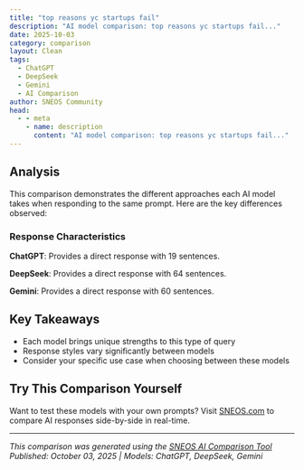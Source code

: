 ```yaml
---
title: "top reasons yc startups fail"
description: "AI model comparison: top reasons yc startups fail..."
date: 2025-10-03
category: comparison
layout: Clean
tags:
  - ChatGPT
  - DeepSeek
  - Gemini
  - AI Comparison
author: SNEOS Community
head:
  - - meta
    - name: description
      content: "AI model comparison: top reasons yc startups fail..."
---
```


<ChatComparison
  title="top reasons yc startups fail"
  prompt="top reasons yc startups fail"
  :responses='{
    "ChatGPT": "Y Combinator (YC) startups, like startups in general, fail for a variety of reasons. Some of the top reasons YC startups fail include:\n\n1. **Lack of Market Need**  \n   The product or service does not solve a real problem or satisfy a significant customer need, leading to poor market demand.\n\n2. **Running Out of Cash**  \n   Startups burn through their funding before achieving enough traction or sustainable revenue.\n\n3. **Poor Team Dynamics**  \n   Conflicts, lack of necessary skills, or poor execution within the founding team can hinder progress.\n\n4. **Product Issues**  \n   Building a product that is too complex, has quality problems, or misses key features that customers require.\n\n5. **Competition**  \n   Being outcompeted by better-funded startups or incumbents, or entering a crowded market without a strong differentiator.\n\n6. **Business Model Flaws**  \n   Failing to develop a viable business model or monetization strategy that can scale.\n\n7. **Lack of Focus**  \n   Trying to do too many things at once or shifting focus repeatedly without achieving product-market fit.\n\n8. **Poor Marketing and Sales Execution**  \n   Ineffective customer acquisition strategies or failure to build a distribution channel.\n\nPaul Graham, YC\u2019s co-founder, has pointed out \u201Cno market need\u201D as the single biggest reason startups fail.\n\nIn summary, the primary reasons for YC startup failures revolve around lack of market demand, running out of capital, team issues, and product-market fit challenges.",
    "DeepSeek": "Of course. Analyzing why Y Combinator (YC) startups fail is incredibly instructive because these companies are often seen as the \u0022best of the best\u0022\u2014they have funding, mentorship, and a network most startups can only dream of.\n\nBased on post-mortems, interviews with failed founders, and analysis from partners like Paul Graham and Michael Seibel, here are the top reasons YC startups fail, moving from the most common to the more nuanced.\n\n### The Top Tier: The Classic Killers\n\nThese are the reasons that account for the vast majority of failures.\n\n1.  **No Market Need (Building Something Nobody Wants)**\n    This is, by far, the #1 reason. Startups fall in love with a solution and neglect to validate that there is a real, painful problem for a large enough market. They build in a vacuum, launch, and hear crickets. YC\u0027s mantra is \u0022Make something people want\u0022 for a reason. A startup can have a brilliant team and perfect execution, but if no one needs the product, it will die.\n\n2.  **Ran Out of Cash / Failed to Raise Follow-on Funding**\n    This is the *symptom*, not the disease, but it\u0027s the ultimate cause of death. Startups run out of money because:\n    *   They burn cash too fast on hiring, marketing, or overhead before finding product-market fit.\n    *   They fail to raise a Series A after their seed round (the \u0022Series A Crunch\u0022). Investors don\u0027t see enough traction, growth, or a compelling enough vision to justify the next check.\n    *   They spend too long building without getting revenue or user growth.\n\n3.  **Weak Team / Co-founder Conflict**\n    A dysfunctional team can kill any company. Common issues include:\n    *   **Co-founder Breakups:** Disagreements on vision, equity, work ethic, or strategy can paralyze a company. YC strongly prefers multi-founder startups, but the flip side is this key risk.\n    *   **Lack of Grit:** Startups are brutally hard. Some teams simply aren\u0027t prepared for the relentless grind and give up when faced with inevitable obstacles.\n    *   **Skill Gaps:** The team might be strong in engineering but have no one who can sell, or vice-versa.\n\n### The Execution \u0026 Strategy Failures\n\nThese are strategic mistakes that prevent a startup from gaining traction, even if the initial idea has potential.\n\n4.  **Got Outcompeted**\n    Another company executed better, faster, or with more resources. This isn\u0027t always about a direct competitor; sometimes a startup is outcompeted for *customer attention* by alternative solutions or simply by the status quo.\n\n5.  **Poor Product / Bad Timing**\n    *   **Poor Product:** The product is too buggy, too complex, or doesn\u0027t deliver on its core promise, leading to poor user retention.\n    *   **Bad Timing:** The market isn\u0027t ready (e.g., too early, like a mobile app in 2005) or is already saturated. As Paul Graham said, it\u0027s better to be too early than too late, but being too early can still kill you if you run out of cash waiting for the market to catch up.\n\n6.  **Poor Marketing / Ignoring Distribution**\n    YC startups, especially technical ones, often fall into the \u0022Build it and they will come\u0022 trap. They focus 100% on building a perfect product and 0% on how they will acquire users. A great product with no users is a failed business.\n\n7.  **Pivot Fail**\n    Pivoting is a core startup skill, but it\u0027s risky. Some startups pivot too late, when morale and cash are already gone. Others pivot too early, before giving the original idea a real shot. The worst-case scenario is a \u0022death spiral\u0022 of pivots, never committing to a single direction long enough to find product-market fit.\n\n### The Foundational \u0026 Internal Problems\n\nThese are more subtle issues that erode a startup from the inside.\n\n8.  **Lack of Focus**\n    Startups, especially after a seed round, are tempted to chase every customer request or new shiny opportunity. This leads to a bloated product, confused messaging, and a team stretched too thin. The inability to say \u0022no\u0022 is a silent killer.\n\n9.  **Ignoring Customers**\n    Founders stop talking to users once the product is launched. They rely on data dashboards instead of human conversations, missing crucial feedback and losing touch with the problem they\u0027re solving.\n\n10. **Burnout**\n    The startup grind is a marathon, not a sprint. Founders who work 100-hour weeks for months on end inevitably burn out, leading to poor decision-making, health issues, and a loss of passion. A burned-out founder cannot inspire a team or lead a company.\n\n### Key Takeaways for Founders:\n\n*   **Talk to Users Relentlessly:** This is the single most repeated piece of advice from YC partners. It\u0027s the antidote to #1, #5, and #9.\n*   **Focus on Traction, Not Perfection:** Launch an MVP, get users, and iterate. Revenue and growth are what save you from #2.\n*   **Manage Your Burn Rate:** Be frugal. Every dollar you save extends your runway, giving you more time to figure things out.\n*   **Choose Your Co-founder Wisely:** It\u0027s the most important decision you\u0027ll make. Ensure you have shared values, complementary skills, and a resilient relationship.\n\nThe common thread is that failure is rarely about a single, catastrophic event. It\u0027s usually a slow-motion cascade of these interconnected issues, with \u0022No Market Need\u0022 at the root of most of them.",
    "Gemini": "Y Combinator (YC) startups, despite having a significant advantage, still fail. Here are the top reasons why, drawing from analysis of past YC companies and general startup wisdom:\n\n**1. Founder Issues:**\n\n*   **Founder Conflict/Team Breakup:**  Disagreements on strategy, personality clashes, and equity disputes can be fatal.  YC emphasizes the importance of a strong, unified founding team that can weather storms.\n*   **Lack of Commitment/Burnout:**  Startup life is grueling.  Founders who lose passion or burn out are unlikely to succeed.  This can be exacerbated by not prioritizing their own health and well-being.\n*   **Wrong Founder/Skillset Mismatch:**  Not having the right skills or experience in critical areas (e.g., technical skills, sales, marketing, operations) can cripple a startup.  A team lacking key expertise needs to be recognized early and addressed.\n*   **Poor Communication:**  Failure to communicate effectively internally or with customers/investors leads to misunderstandings, mistrust, and ultimately, failure.\n*   **Ego and Inflexibility:**  Founders who are unwilling to listen to feedback, adapt their strategy, or pivot when necessary are more likely to fail.  A \u0022my way or the highway\u0022 approach is dangerous.\n*   **Giving Up Too Early:**  Sometimes, startups fail simply because the founders gave up before they had a real chance to succeed.  Perseverance is crucial.\n*   **Arrogance \u0026 Overconfidence:** Not being receptive to advice from advisors, mentors, or even customers. Believing their idea is inherently brilliant without validation.\n\n**2. Product/Market Fit Issues:**\n\n*   **No Market Need/Solving a Non-Problem:**  Building a product that no one wants or needs is a common failure.  Thorough market research and validation are essential.  \u0022Build it and they will come\u0022 rarely works.\n*   **Poor Product:**  A poorly designed, buggy, or difficult-to-use product will struggle to gain traction.  Focus on building a minimum viable product (MVP) that solves a core problem effectively.\n*   **Lack of Differentiation/Competition:**  Entering a crowded market without a clear differentiator makes it hard to stand out and attract customers.\n*   **Ignoring Customer Feedback:**  Not listening to customer feedback and failing to iterate on the product based on that feedback is a recipe for disaster.\n*   **Pricing Issues:**  Pricing too high can deter customers, while pricing too low can make the business unsustainable.\n*   **Premature Scaling:** Scaling before achieving product market fit wastes resources and can amplify problems.\n\n**3. Business Model Issues:**\n\n*   **Unrealistic Business Model:**  A business model that doesn\u0027t generate enough revenue or has unsustainable costs is doomed to fail.\n*   **Poor Unit Economics:** Not understanding or managing the cost to acquire a customer (CAC) versus the lifetime value of that customer (LTV).\n*   **Inefficient Operations:**  Poor operational efficiency can lead to high costs and low profitability.\n*   **Lack of Revenue/Inability to Monetize:**  Some startups struggle to find a viable way to generate revenue from their product or service.\n*   **Chasing the Wrong Metrics:**  Focusing on vanity metrics (e.g., website traffic, social media followers) instead of metrics that drive revenue and profitability.\n\n**4. Funding \u0026 Financial Issues:**\n\n*   **Running Out of Money (Burn Rate):**  Even a good idea can fail if the startup runs out of cash before achieving profitability or raising more funding.  Managing burn rate is critical.\n*   **Difficulty Raising Funding:**  Startups can struggle to raise funding due to a variety of factors, including a weak business model, poor market conditions, or lack of investor interest.  This can be further exacerbated if they spend their YC investment too quickly.\n*   **Poor Financial Management:**  Not tracking finances carefully, overspending, or making bad financial decisions can lead to financial ruin.\n*   **Bad Investors/Terms:** Taking money from the wrong investors (those who don\u0027t align with the company\u0027s vision or demand unreasonable terms) can cripple a startup.\n\n**5. Timing \u0026 Market Conditions:**\n\n*   **Bad Timing:**  Launching a product too early or too late can be detrimental.  The market may not be ready for the product, or competitors may already have a strong foothold.\n*   **Changing Market Conditions:**  Unexpected changes in the market (e.g., new regulations, economic downturn) can disrupt a startup\u0027s plans and lead to failure.\n*   **Competition:** Intense competition from established players or well-funded startups can make it difficult for a new company to gain traction.\n\n**6. Execution Issues:**\n\n*   **Poor Execution:**  Even a great idea can fail if it\u0027s not executed effectively.  This includes poor planning, lack of focus, and inadequate project management.\n*   **Lack of Focus/Trying to Do Too Much:** Spreading resources too thin by trying to pursue too many goals at once can lead to poor execution and ultimately, failure.\n*   **Ineffective Marketing \u0026 Sales:**  Failing to effectively market and sell the product can result in low customer acquisition and slow growth.\n\n**Important Considerations specific to YC startups:**\n\n*   **Pressure to Grow Quickly:**  The YC environment emphasizes rapid growth, which can lead to premature scaling and other mistakes.\n*   **Demo Day Pressure:**  The pressure to impress investors at Demo Day can sometimes lead to startups making decisions that are not in their long-term best interests.\n*   **Following the Herd:** Sometimes, startups pursue ideas that are popular within the YC community, even if they are not a good fit for their skills or interests.\n\nIn summary, the most common reasons YC startups fail are a combination of founder issues, product/market fit problems, business model flaws, financial mismanagement, poor execution, and unfortunate timing. While YC provides valuable resources and mentorship, ultimately the success of a startup depends on the founders\u0027 ability to navigate these challenges effectively.\n"
  }'
  published-date="21:12"
/>

## Analysis

This comparison demonstrates the different approaches each AI model takes when responding to the same prompt. Here are the key differences observed:

### Response Characteristics

**ChatGPT**: Provides a direct response with 19 sentences. 

**DeepSeek**: Provides a direct response with 64 sentences. 

**Gemini**: Provides a direct response with 60 sentences. 

## Key Takeaways

- Each model brings unique strengths to this type of query
- Response styles vary significantly between models
- Consider your specific use case when choosing between these models

## Try This Comparison Yourself

Want to test these models with your own prompts? Visit [SNEOS.com](https://sneos.com) to compare AI responses side-by-side in real-time.

---

*This comparison was generated using the [SNEOS AI Comparison Tool](https://sneos.com)*
*Published: October 03, 2025 | Models: ChatGPT, DeepSeek, Gemini*
